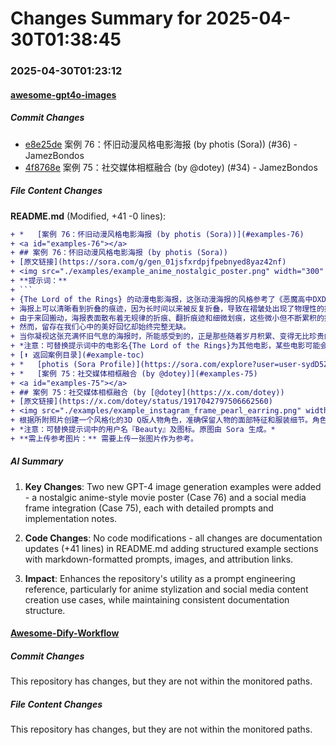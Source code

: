 # Changes Summary for 2025-04-30T01:38:45

### 2025-04-30T01:23:12

#### [awesome-gpt4o-images](https://github.com/jamez-bondos/awesome-gpt4o-images)

##### Commit Changes

- [e8e25de](https://github.com/jamez-bondos/awesome-gpt4o-images/commit/e8e25de69f7a7bae2bd29132a094b341db95c5eb) 案例 76：怀旧动漫风格电影海报 (by photis (Sora)) (#36) - JamezBondos
- [4f8768e](https://github.com/jamez-bondos/awesome-gpt4o-images/commit/4f8768e5727da5afc4c79a0dd38528d48762c2fa) 案例 75：社交媒体相框融合 (by @dotey) (#34) - JamezBondos


##### File Content Changes

**README.md** (Modified, +41 -0 lines):

```diff
+ *   [案例 76：怀旧动漫风格电影海报 (by photis (Sora))](#examples-76)
+ <a id="examples-76"></a>
+ ## 案例 76：怀旧动漫风格电影海报 (by photis (Sora))
+ [原文链接](https://sora.com/g/gen_01jsfxrdpjfpebnyed8yaz42nf)
+ <img src="./examples/example_anime_nostalgic_poster.png" width="300" alt="High School DXD 风格怀旧动漫电影海报，带有折痕和磨损效果">
+ **提示词：**
+ ```
+ {The Lord of the Rings} 的动漫电影海报，这张动漫海报的风格参考了《恶魔高中DXD（High School DXD）》。
+ 海报上可以清晰看到折叠的痕迹，因为长时间以来被反复折叠，导致在褶皱处出现了物理性的损伤和擦痕，颜色也在部分区域出现了褪色。
+ 由于来回搬动，海报表面散布着无规律的折痕、翻折痕迹和细微划痕，这些微小但不断累积的损耗，正如无法逃避的熵增过程一样，渐渐扩展。
+ 然而，留存在我们心中的美好回忆却始终完整无缺。
+ 当你凝视这张充满怀旧气息的海报时，所能感受到的，正是那些随着岁月积累、变得无比珍贵的点点收藏物所承载的情感本质。
+ *注意：可替换提示词中的电影名{The Lord of the Rings}为其他电影，某些电影可能会触发内容审核。参考的动漫风格也可以修改。*
+ [⬆️ 返回案例目录](#example-toc)
+ *   [photis (Sora Profile)](https://sora.com/explore?user=user-sydD5ZkXZsDaL0BriQa010dQ)
+ *   [案例 75：社交媒体相框融合 (by @dotey)](#examples-75)
+ <a id="examples-75"></a>
+ ## 案例 75：社交媒体相框融合 (by [@dotey](https://x.com/dotey))
+ [原文链接](https://x.com/dotey/status/1917042797506662560)
+ <img src="./examples/example_instagram_frame_pearl_earring.png" width="300" alt="戴珍珠耳环的少女 Q版 3D 形象俏皮地坐在 Instagram 相框边缘比心">
+ 根据所附照片创建一个风格化的3D Q版人物角色，准确保留人物的面部特征和服装细节。角色的左手比心（手指上方有红色爱心元素），姿势俏皮地坐在一个巨大的Instagram相框边缘，双腿悬挂在框外。相框顶部显示用户名『Beauty』，四周漂浮着社交媒体图标（点赞、评论、转发）。
+ *注意：可替换提示词中的用户名『Beauty』及图标。原图由 Sora 生成。*
+ **需上传参考图片：** 需要上传一张图片作为参考。
```



##### AI Summary

1. **Key Changes**: Two new GPT-4 image generation examples were added - a nostalgic anime-style movie poster (Case 76) and a social media frame integration (Case 75), each with detailed prompts and implementation notes.

2. **Code Changes**: No code modifications - all changes are documentation updates (+41 lines) in README.md adding structured example sections with markdown-formatted prompts, images, and attribution links.

3. **Impact**: Enhances the repository's utility as a prompt engineering reference, particularly for anime stylization and social media content creation use cases, while maintaining consistent documentation structure.

#### [Awesome-Dify-Workflow](https://github.com/svcvit/Awesome-Dify-Workflow)

##### Commit Changes

This repository has changes, but they are not within the monitored paths.

##### File Content Changes

This repository has changes, but they are not within the monitored paths.
